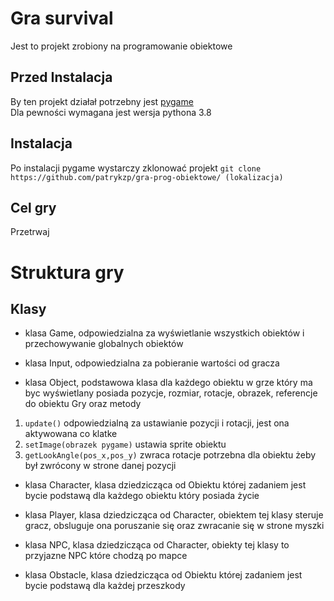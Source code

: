 # Gra survival

Jest to projekt zrobiony na programowanie obiektowe

## Przed Instalacja
By ten projekt działał potrzebny jest [pygame](https://github.com/pygame/pygame)<br>
Dla pewności wymagana jest wersja pythona 3.8

## Instalacja
Po instalacji pygame wystarczy zklonować projekt
`git clone https://github.com/patrykzp/gra-prog-obiektowe/ (lokalizacja)`

## Cel gry

Przetrwaj

# Struktura gry

## Klasy

- klasa Game, odpowiedzialna za wyświetlanie wszystkich obiektów i przechowywanie globalnych obiektów

- klasa Input, odpowiedzialna za pobieranie wartości od gracza

- klasa Object, podstawowa klasa dla każdego obiektu w grze który ma byc wyświetlany
posiada pozycje, rozmiar, rotacje, obrazek, referencje do obiektu Gry oraz metody
1. `update()` odpowiedzialną za ustawianie pozycji i rotacji, jest ona aktywowana co klatke
2. `setImage(obrazek pygame)` ustawia sprite obiektu
3. `getLookAngle(pos_x,pos_y)` zwraca rotacje potrzebna dla obiektu żeby był zwrócony w strone danej pozycji

- klasa Character, klasa dziedzicząca od Obiektu której zadaniem jest bycie podstawą dla każdego obiektu który posiada życie

- klasa Player, klasa dziedzicząca od Character, obiektem tej klasy steruje gracz, obsluguje ona poruszanie się oraz zwracanie się w strone myszki

- klasa NPC, klasa dziedzicząca od Character, obiekty tej klasy to przyjazne NPC które chodzą po mapce

- klasa Obstacle, klasa dziedzicząca od Obiektu której zadaniem jest bycie podstawą dla każdej przeszkody
